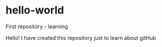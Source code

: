 # hello-world
First repository - learning

Hello! I have created this repository just to learn about gitHub
